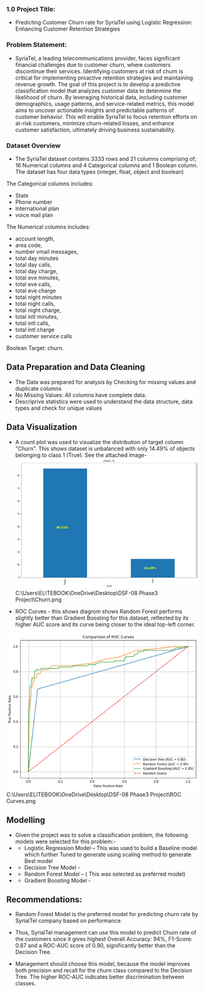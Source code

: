 ### 1.0 Project Title:

-  Predicting Customer Churn rate for SyriaTel using Logistic Regression: Enhancing Customer Retention Strategies


### Problem Statement:

- SyriaTel, a leading telecommunications provider, faces significant financial challenges due to customer churn, where customers discontinue their services. Identifying customers at risk of churn is critical for implementing proactive retention strategies and maintaining revenue growth. The goal of this project is to develop a predictive classification model that analyzes customer data to determine the likelihood of churn. By leveraging historical data, including customer demographics, usage patterns, and service-related metrics, this model aims to uncover actionable insights and predictable patterns of customer behavior. This will enable SyriaTel to focus retention efforts on at-risk customers, minimize churn-related losses, and enhance customer satisfaction, ultimately driving business sustainability.


### Dataset Overview

- The SyriaTel dataset contains 3333 rows and 21 columns comprising of; 16 Numerical columns and 4 Categorical columns and 1 Boolean column. The dataset has four data types (integer, float, object and boolean)

The Categorical columns includes: 
- State
- Phone number
- International plan
- voice mail plan

The Numerical columns includes:
- account length,
- area code,
- number vmail messages,
- total day minutes
- total day calls,
- total day charge,
- total eve minutes,
- total eve calls,
- total eve charge
- total night minutes
- total night calls,
- total night charge, 
- total intl minutes,
- total intl calls, 
- total intl charge
- customer service calls

Boolean Target: churn.


## Data Preparation and Data Cleaning
- The Data was prepared for analysis by Checking for missing values and duplicate columns
- No Missing Values: All columns have complete data.
- Descriprive statistics were used to understand the data structure, data types and check for unique values


## Data Visualization 
- A count plot was used to visualize the distribution of target column "Churn". This shows dataset is unbalanced with only 14.49% of objects belonging to class 1 (True). See the attached image- 
![alt text](image.png) C:\Users\ELITEBOOK\OneDrive\Desktop\DSF-08 Phase3 Project\Churn.png


- ROC Curves - this shows diagrom shows Random Forest performs slightly better than Gradient Boosting for this dataset, reflected by its higher AUC score and its curve being closer to the ideal top-left corner.

![alt text](image-1.png) C:\Users\ELITEBOOK\OneDrive\Desktop\DSF-08 Phase3 Project\ROC Curves.png

## Modelling

- Given the project was to solve a classification problem, the following models were selected for this problem:-
- - Logistic Regression Model – This was used to build a Baseline model which further Tuned to generate using scaling method to generate Best model
- - Decision Tree Model - 
- - Random Forest Model – ( This was selected as preferred model)
- - Gradient Boosting Model - 


## Recommendations:

- Random Forest Model is the preferred model for predicting churn rate by SyrialTel company based on performance. 

- Thus, SyrialTel management can use this model to predict Churn rate of the customers since it gives highest Overall Accuracy: 94%, F1-Score: 0.87 and a ROC-AUC score of 0.90, significantly better than the Decision Tree.

- Management should choose this model, because the model improves both precision and recall for the churn class compared to the Decision Tree. The higher ROC-AUC indicates better discrimination between classes.







